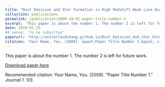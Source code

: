 ```yaml
---
title: "Dust Emission and Star Formation in High Redshift Weak Line Quasars"
collection: publications
permalink: /publication/2009-10-01-paper-title-number-1
excerpt: 'This paper is about the number 1. The number 2 is left for future work.'
date: 2019-01-15
## venue: 'To be submitted'
paperurl: 'http://astrocloudzhang.github.io/Dust_Emission_And_Star_Formation_In_High_Redshift_Weak_Line_Quasar.pdf'
citation: 'Your Name, You. (2009). &quot;Paper Title Number 1.&quot; <i>Journal 1</i>. 1(1).'
---
```

This paper is about the number 1. The number 2 is left for future work.

[Download paper here](http://astrocloudzhang.github.io/Dust_Emission_And_Star_Formation_In_High_Redshift_Weak_Line_Quasar.pdf)

Recommended citation: Your Name, You. (2009). "Paper Title Number 1." <i>Journal 1</i>. 1(1).

